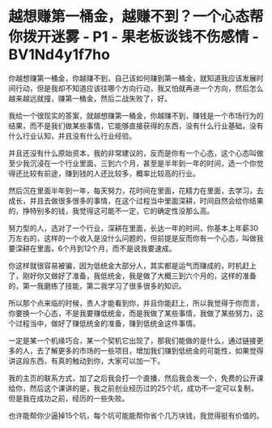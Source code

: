 # 越想赚第一桶金，越赚不到？一个心态帮你拨开迷雾 - P1 - 果老板谈钱不伤感情 - BV1Nd4y1f7ho

你越想赚第一桶金，你越赚不到，自己该如何赚到第一桶金，就知道我应该发展时间行动，但是我却不知道应该往哪个方向行动，我又怕就再进一个方向，然后怎么越来越远就撞，赚第一桶金，然后二战失败了，好。

我给一个很现实的答案，就越想赚第一桶金，你越赚不到，赚钱是一个市场行为的结果，而不是我们做某些事情，它能够直接获得的东西，没有什么行业基础，没有什么行业认知，并且没有什么行业经验。

并且还没有什么原始资本，我的非常建议的，反而是你有一个心态，这个心态叫做至少我沉浸在一个行业里面，三到六个月，甚至是半年到一年的时间，选一个你觉得还比较有前途，赚到钱的人还比较多，概率比较高的行业。

然后沉在里面半年到一年，每天努力，花时间在里面，花精力在里面，去学习，去成长，并且去做很多很多的事情，在这个过程当中里面深耕，时间自然会给你结果的，挣特别多的钱，我觉得这可能不一定，它的确定性没那么高。

努力型的人，选对了一个行业，深耕在里面，长达一年的时间，你基本上年薪30万左右的，这样的一个收入是没什么问题的，但前提是反而你有一个心态，叫做我要深耕在里面，6个月到12个月，而不是说我要速成。

你这样就很容易被骗，因为低统金大部分人，其实都是运气而赚成的，时机赶上了，刚好你又做好了准备，我低统金，我是做了大概三到六个月的，这样的准备的，第一我磨练了技能，第二我学习了很多很多的知识。

所以那个点来临的时候，贵人才能看到你，并且你能赶上，所以我觉得于你而言，你要换一个心态，不是我要赚低统金，而是我做了某些事情，我做了某些努力，这个过程当中，做好了赚低统金的准备，赚到低统金这件事情。

一定是某一个机缘巧合，某一个契机它出现了，那我们能做的是什么，通过链接更多的人，去了解更多的市场的一些项目，增加我们赚到低统金的可能性，如果觉得讲这段东西，有真的触动到你，大家可以加一下。

我的主页的联系方式，加了之后我会打一个直播，然后我会发一个，免费的公开课给你，然后这个课讲的是，我之前创业经历过的25个坑，成功不一定可以复制，但是我在成功之前，经历的一些失败。

也许能帮你少逼掉15个坑，每个坑可能能帮你省个几万块钱，我觉得挺有价值的。
